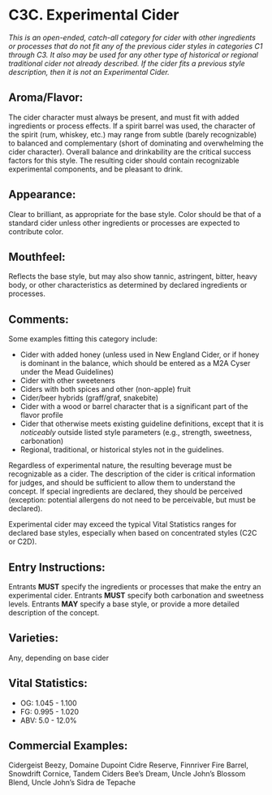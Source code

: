 # C3C. Experimental Cider

_This is an open-ended, catch-all category for cider with other ingredients or processes that do not fit any of the previous cider styles in categories C1 through C3. It also may be used for any other type of historical or regional traditional cider not already described. If the cider fits a previous style description, then it is not an Experimental Cider._

## Aroma/Flavor: 

The cider character must always be present, and must fit with added ingredients or process effects. If a spirit barrel was used, the character of the spirit (rum, whiskey, etc.) may range from subtle (barely recognizable) to balanced and complementary (short of dominating and overwhelming the cider character). Overall balance and drinkability are the critical success factors for this style. The resulting cider should contain recognizable experimental components, and be pleasant to drink.

## Appearance: 

Clear to brilliant, as appropriate for the base style. Color should be that of a standard cider unless other ingredients or processes are expected to contribute color.

## Mouthfeel: 

Reflects the base style, but may also show tannic, astringent, bitter, heavy body, or other characteristics as determined by declared ingredients or processes.

## Comments:

Some examples fitting this category include:

- Cider with added honey (unless used in New England Cider, or if honey is dominant in the balance, which should be entered as a M2A Cyser under the Mead Guidelines)
- Cider with other sweeteners
- Ciders with both spices and other (non-apple) fruit
- Cider/beer hybrids (graff/graf, snakebite)
- Cider with a wood or barrel character that is a significant part of the flavor profile
- Cider that otherwise meets existing guideline definitions, except that it is _noticeably_ outside listed style parameters (e.g., strength, sweetness, carbonation)
- Regional, traditional, or historical styles not in the guidelines.

Regardless of experimental nature, the resulting beverage must be recognizable as a cider. The description of the cider is critical information for judges, and should be sufficient to allow them to understand the concept. If special ingredients are declared, they should be perceived (exception: potential allergens do not need to be perceivable, but must be declared).

Experimental cider may exceed the typical Vital Statistics ranges for declared base styles, especially when based on concentrated styles (C2C or C2D).

## Entry Instructions: 

Entrants **MUST** specify the ingredients or processes that make the entry an experimental cider. Entrants **MUST** specify both carbonation and sweetness levels. Entrants **MAY** specify a base style, or provide a more detailed description of the concept.

## Varieties: 

Any, depending on base cider

## Vital Statistics:	
- OG:	1.045 - 1.100
- FG:	0.995 - 1.020
- ABV:	5.0 - 12.0%

## Commercial Examples: 

Cidergeist Beezy, Domaine Dupoint Cidre Reserve, Finnriver Fire Barrel, Snowdrift Cornice, Tandem Ciders Bee’s Dream, Uncle John’s Blossom Blend, Uncle John’s Sidra de Tepache
